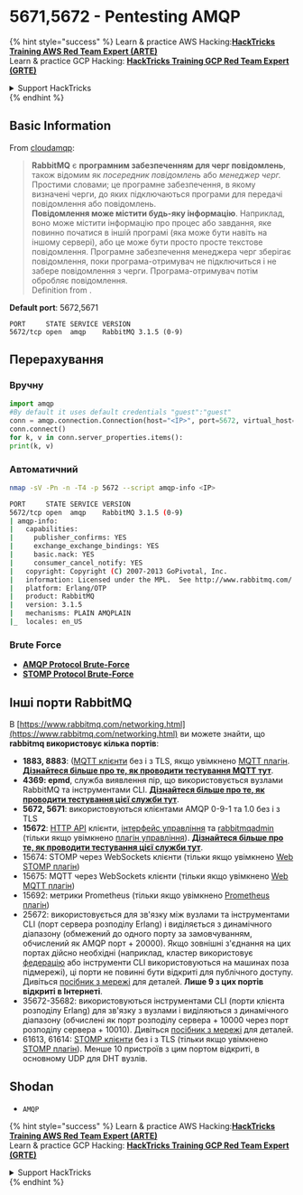 # 5671,5672 - Pentesting AMQP

{% hint style="success" %}
Learn & practice AWS Hacking:<img src="/.gitbook/assets/arte.png" alt="" data-size="line">[**HackTricks Training AWS Red Team Expert (ARTE)**](https://training.hacktricks.xyz/courses/arte)<img src="/.gitbook/assets/arte.png" alt="" data-size="line">\
Learn & practice GCP Hacking: <img src="/.gitbook/assets/grte.png" alt="" data-size="line">[**HackTricks Training GCP Red Team Expert (GRTE)**<img src="/.gitbook/assets/grte.png" alt="" data-size="line">](https://training.hacktricks.xyz/courses/grte)

<details>

<summary>Support HackTricks</summary>

* Check the [**subscription plans**](https://github.com/sponsors/carlospolop)!
* **Join the** 💬 [**Discord group**](https://discord.gg/hRep4RUj7f) or the [**telegram group**](https://t.me/peass) or **follow** us on **Twitter** 🐦 [**@hacktricks\_live**](https://twitter.com/hacktricks\_live)**.**
* **Share hacking tricks by submitting PRs to the** [**HackTricks**](https://github.com/carlospolop/hacktricks) and [**HackTricks Cloud**](https://github.com/carlospolop/hacktricks-cloud) github repos.

</details>
{% endhint %}

## Basic Information

From [cloudamqp](https://www.cloudamqp.com/blog/2015-05-18-part1-rabbitmq-for-beginners-what-is-rabbitmq.html):

> **RabbitMQ** є **програмним забезпеченням для черг повідомлень**, також відомим як _посередник повідомлень_ або _менеджер черг._ Простими словами; це програмне забезпечення, в якому визначені черги, до яких підключаються програми для передачі повідомлення або повідомлень.\
> **Повідомлення може містити будь-яку інформацію**. Наприклад, воно може містити інформацію про процес або завдання, яке повинно початися в іншій програмі (яка може бути навіть на іншому сервері), або це може бути просто просте текстове повідомлення. Програмне забезпечення менеджера черг зберігає повідомлення, поки програма-отримувач не підключиться і не забере повідомлення з черги. Програма-отримувач потім обробляє повідомлення.\
Definition from .

**Default port**: 5672,5671
```
PORT     STATE SERVICE VERSION
5672/tcp open  amqp    RabbitMQ 3.1.5 (0-9)
```
## Перерахування

### Вручну
```python
import amqp
#By default it uses default credentials "guest":"guest"
conn = amqp.connection.Connection(host="<IP>", port=5672, virtual_host="/")
conn.connect()
for k, v in conn.server_properties.items():
print(k, v)
```
### Автоматичний
```bash
nmap -sV -Pn -n -T4 -p 5672 --script amqp-info <IP>

PORT     STATE SERVICE VERSION
5672/tcp open  amqp    RabbitMQ 3.1.5 (0-9)
| amqp-info:
|   capabilities:
|     publisher_confirms: YES
|     exchange_exchange_bindings: YES
|     basic.nack: YES
|     consumer_cancel_notify: YES
|   copyright: Copyright (C) 2007-2013 GoPivotal, Inc.
|   information: Licensed under the MPL.  See http://www.rabbitmq.com/
|   platform: Erlang/OTP
|   product: RabbitMQ
|   version: 3.1.5
|   mechanisms: PLAIN AMQPLAIN
|_  locales: en_US
```
### Brute Force

* [**AMQP Protocol Brute-Force**](../generic-methodologies-and-resources/brute-force.md#amqp-activemq-rabbitmq-qpid-joram-and-solace)
* [**STOMP Protocol Brute-Force**](../generic-methodologies-and-resources/brute-force.md#stomp-activemq-rabbitmq-hornetq-and-openmq)

## Інші порти RabbitMQ

В [https://www.rabbitmq.com/networking.html](https://www.rabbitmq.com/networking.html) ви можете знайти, що **rabbitmq використовує кілька портів**:

* **1883, 8883**: ([MQTT клієнти](http://mqtt.org) без і з TLS, якщо увімкнено [MQTT плагін](https://www.rabbitmq.com/mqtt.html). [**Дізнайтеся більше про те, як проводити тестування MQTT тут**](1883-pentesting-mqtt-mosquitto.md).
* **4369: epmd**, служба виявлення пір, що використовується вузлами RabbitMQ та інструментами CLI. [**Дізнайтеся більше про те, як проводити тестування цієї служби тут**](4369-pentesting-erlang-port-mapper-daemon-epmd.md).
* **5672, 5671**: використовуються клієнтами AMQP 0-9-1 та 1.0 без і з TLS
* **15672**: [HTTP API](https://www.rabbitmq.com/management.html) клієнти, [інтерфейс управління](https://www.rabbitmq.com/management.html) та [rabbitmqadmin](https://www.rabbitmq.com/management-cli.html) (тільки якщо увімкнено [плагін управління](https://www.rabbitmq.com/management.html)). [**Дізнайтеся більше про те, як проводити тестування цієї служби тут**](15672-pentesting-rabbitmq-management.md).
* 15674: STOMP через WebSockets клієнти (тільки якщо увімкнено [Web STOMP плагін](https://www.rabbitmq.com/web-stomp.html))
* 15675: MQTT через WebSockets клієнти (тільки якщо увімкнено [Web MQTT плагін](https://www.rabbitmq.com/web-mqtt.html))
* 15692: метрики Prometheus (тільки якщо увімкнено [Prometheus плагін](https://www.rabbitmq.com/prometheus.html))
* 25672: використовується для зв'язку між вузлами та інструментами CLI (порт сервера розподілу Erlang) і виділяється з динамічного діапазону (обмежений до одного порту за замовчуванням, обчислений як AMQP порт + 20000). Якщо зовнішні з'єднання на цих портах дійсно необхідні (наприклад, кластер використовує [федерацію](https://www.rabbitmq.com/federation.html) або інструменти CLI використовуються на машинах поза підмережі), ці порти не повинні бути відкриті для публічного доступу. Дивіться [посібник з мережі](https://www.rabbitmq.com/networking.html) для деталей. **Лише 9 з цих портів відкриті в Інтернеті**.
* 35672-35682: використовуються інструментами CLI (порти клієнта розподілу Erlang) для зв'язку з вузлами і виділяються з динамічного діапазону (обчислені як порт розподілу сервера + 10000 через порт розподілу сервера + 10010). Дивіться [посібник з мережі](https://www.rabbitmq.com/networking.html) для деталей.
* 61613, 61614: [STOMP клієнти](https://stomp.github.io/stomp-specification-1.2.html) без і з TLS (тільки якщо увімкнено [STOMP плагін](https://www.rabbitmq.com/stomp.html)). Менше 10 пристроїв з цим портом відкриті, в основному UDP для DHT вузлів.

## Shodan

* `AMQP`

{% hint style="success" %}
Learn & practice AWS Hacking:<img src="/.gitbook/assets/arte.png" alt="" data-size="line">[**HackTricks Training AWS Red Team Expert (ARTE)**](https://training.hacktricks.xyz/courses/arte)<img src="/.gitbook/assets/arte.png" alt="" data-size="line">\
Learn & practice GCP Hacking: <img src="/.gitbook/assets/grte.png" alt="" data-size="line">[**HackTricks Training GCP Red Team Expert (GRTE)**<img src="/.gitbook/assets/grte.png" alt="" data-size="line">](https://training.hacktricks.xyz/courses/grte)

<details>

<summary>Support HackTricks</summary>

* Check the [**subscription plans**](https://github.com/sponsors/carlospolop)!
* **Join the** 💬 [**Discord group**](https://discord.gg/hRep4RUj7f) or the [**telegram group**](https://t.me/peass) or **follow** us on **Twitter** 🐦 [**@hacktricks\_live**](https://twitter.com/hacktricks\_live)**.**
* **Share hacking tricks by submitting PRs to the** [**HackTricks**](https://github.com/carlospolop/hacktricks) and [**HackTricks Cloud**](https://github.com/carlospolop/hacktricks-cloud) github repos.

</details>
{% endhint %}
